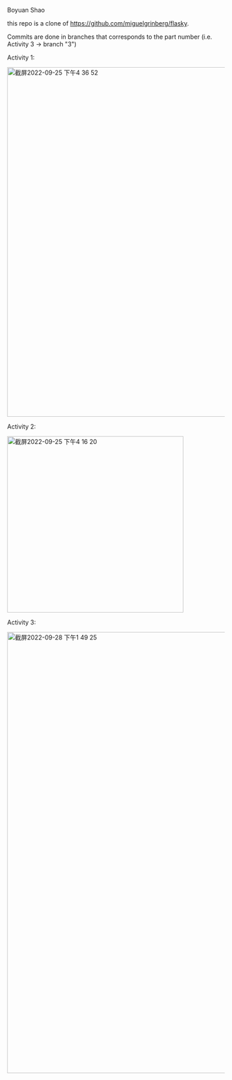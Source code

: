 Boyuan Shao

this repo is a clone of 
https://github.com/miguelgrinberg/flasky. 

Commits are done in branches that corresponds to the part number (i.e. Activity 3 -> branch "3")


Activity 1:

<img width="809" alt="截屏2022-09-25 下午4 36 52" src="https://user-images.githubusercontent.com/59927679/192164950-3d29eeaa-7af6-4b88-bedf-79adc87e608a.png">


Activity 2:

<img width="408" alt="截屏2022-09-25 下午4 16 20" src="https://user-images.githubusercontent.com/59927679/192165172-42c4b083-a048-455b-bffe-6bbb0ba04024.png">

Activity 3:

<img width="1021" alt="截屏2022-09-28 下午1 49 25" src="https://user-images.githubusercontent.com/59927679/192853852-441cbff0-8e12-4117-ba58-31ca374d83eb.png">
